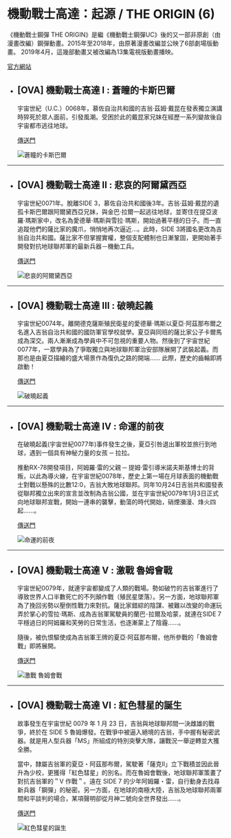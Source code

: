# 機動戰士高達：起源 / THE ORIGIN (6)
  《機動戰士鋼彈 THE ORIGIN》是繼《機動戰士鋼彈UC》後的又一部非原創（由漫畫改編）鋼彈動畫。2015年至2018年，由原著漫畫改編並公映了6部劇場版動畫。
  2019年4月，這幾部動畫又被改編為13集電視版動畫播映。
  
  [官方網站](http://www.gundam-the-origin.net/index.html)

  - ## [OVA] 機動戰士高達 I : 蒼瞳的卡斯巴爾
    宇宙世紀（U.C.）0068年，慕佐自治共和國的吉翁‧茲姆‧戴昆在發表獨立演講時猝死於眾人面前，引發風潮。受困於此的戴昆家兄妹在經歷一系列變故後自宇宙都市逃往地球。

    [傳送門](https://www.777tv.tv/video/3i8m8u58.html)
      
    ![蒼瞳的卡斯巴爾](/images/uc/uc0068/uc0068-origin/uc0068-origin-1.jpeg)

  ---

  - ## [OVA] 機動戰士高達 II : 悲哀的阿爾黛西亞
    宇宙世紀0071年。脫離SIDE 3，慕佐自治共和國後3年。吉翁‧茲姆‧戴昆的遺孤卡斯巴爾跟阿爾黛西亞兄妹，與金巴‧拉爾一起逃往地球，並寄住在提亞波羅‧瑪斯家中，改名為愛德華·瑪斯與雪拉·瑪斯，開始過著平穩的日子。而一直追蹤他們的薩比家的魔爪，悄悄地再次逼近…。此時，SIDE 3將國名更改為吉翁自治共和國。薩比家不但掌握實權，整個支配體制也日漸鞏固，更開始著手開發對抗地球聯邦軍的最新兵器－機動工兵。

    [傳送門](https://www.777tv.tv/play/160874-2-1.html)

    ![悲哀的阿爾黛西亞](/images/uc/uc0068/uc0068-origin/uc0068-origin-2.jpeg)

  ---

  - ## [OVA] 機動戰士高達 III : 破曉起義
    宇宙世紀0074年。離開德克薩斯殖民衛星的愛德華‧瑪斯以夏亞‧阿茲那布爾之名進入吉翁自治共和國的國防軍官學校就學。夏亞與同班的薩比家公子卡爾馬成為深交。兩人漸漸成為學員中不可忽視的重要人物。然後到了宇宙世紀0077年，一眾學員為了爭取獨立與地球聯邦軍治安部隊展開了武裝起義。而那也是由夏亞描繪的盛大場景作為復仇之路的開端…… 此際，歷史的齒輪即將啟動！

    [傳送門](https://www.777tv.tv/play/199832-1-1.html)

    ![破曉起義](/images/uc/uc0068/uc0068-origin/uc0068-origin-3.jpeg)

  ---

  - ## [OVA] 機動戰士高達 IV : 命運的前夜
    在破曉起義(宇宙世紀0077年)事件發生之後，夏亞引咎退出軍校並旅行到地球，遇到一個具有神秘力量的女孩 ─ 拉拉。

    推動RX-78開發項目，阿姆羅·雷的父親 ─ 提姆·雷引導米諾夫斯基博士的背叛，以此為導火線，在宇宙世紀0078年，歷史上第一場在月球表面的機動戰士對戰以懸殊的比數12:0，吉翁大敗地球聯邦。同年10月24日吉翁共和國發表從聯邦獨立出來的宣言並改制為吉翁公國，並在宇宙世紀0079年1月3日正式向地球聯邦宣戰，開始一連串的襲擊，動蕩的時代開始，硝煙瀰漫、烽火四起……。

    [傳送門](https://www.777tv.tv/play/199886-1-1.html)

    ![命運的前夜](/images/uc/uc0068/uc0068-origin/uc0068-origin-4.png)

  ---

  - ## [OVA] 機動戰士高達 V : 激戰 魯姆會戰
    宇宙世紀0079年，就連宇宙都變成了人類的戰場。勢如破竹的吉翁軍進行了導致世界人口半數死亡的不列顛作戰（殖民星墜落）。另一方面，地球聯邦軍為了挽回劣勢以壓倒性戰力來對抗。薩比家錯綜的陰謀、被難以改變的命運玩弄於掌心的雪拉‧瑪斯、成為吉翁軍駕駛員的蘭巴･拉爾及哈蒙，就連在SIDE 7 平穩過日的阿姆羅和芙勞的日常生活，也逐漸蒙上了陰霾……。

    隨後，被仇恨驅使成為吉翁軍王牌的夏亞‧阿茲那布爾，他所參戰的「魯姆會戰」即將展開。

    [傳送門](https://www.777tv.tv/play/131303-2-1.html)

    ![激戰 魯姆會戰](/images/uc/uc0068/uc0068-origin/uc0068-origin-5.png)

  ---

  - ## [OVA] 機動戰士高達 VI : 紅色彗星的誕生
    故事發生在宇宙世紀 0079 年 1 月 23 日，吉翁與地球聯邦間一決雌雄的戰爭，終於在 SIDE 5 魯姆爆發。在戰爭中被逼入絕境的吉翁，手中握有秘密武器。就是用人型兵器「MS」所組成的特別突擊大隊，讓戰況一舉逆轉並大獲全勝。

    當中，隸屬吉翁軍的夏亞・阿茲那布爾，駕駛著「薩克Ⅱ」立下戰積並因此晉升為少校，更獲得「紅色彗星」的別名。而在魯姆會戰後，地球聯邦軍策畫了對抗吉翁軍的＂V 作戰＂。遠在 SIDE 7 的少年阿姆羅・雷，自行動身去找尋新兵器「鋼彈」的秘密。另一方面，在地球的南極大陸，吉翁及地球聯邦兩軍間和平談判的場合，某項聲明卻從月神二號向全世界發出……。

    [傳送門](https://www.777tv.tv/play/163944-1-1.html)

    ![紅色彗星的誕生](/images/uc/uc0068/uc0068-origin/uc0068-origin-6.jpeg)